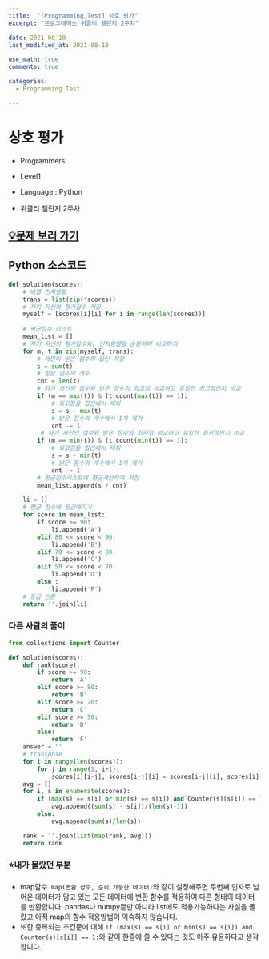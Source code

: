 ```yaml
---
title:  "[Programming_Test] 상호 평가"
excerpt: "프로그래머스 위클리 챌린지 2주차"

date: 2021-08-10
last_modified_at: 2021-08-10

use_math: true
comments: true

categories:
  - Programming Test

---
```




# 상호 평가

- Programmers

- Level1

- Language : Python

-  위클리 챌린지 2주차



## [💡문제 보러 가기](https://programmers.co.kr/learn/courses/30/lessons/83201)



## Python 소스코드

```python
def solution(scores):
    # 배열 전치행렬
    trans = list(zip(*scores))
    # 자기 자신의 평가점수 저장
    myself = [scores[i][i] for i in range(len(scores))]
	
    # 평균점수 리스트
    mean_list = []
    # 자기 자신의 평가점수와, 전치행렬을 순환하며 비교하기
    for m, t in zip(myself, trans):
        # 개인이 받은 점수의 합산 저장
        s = sum(t)
        # 받은 점수의 개수
        cnt = len(t)
        # 자기 자신의 점수와 받은 점수의 최고점 비교하고 유일한 최고점인지 비교
        if (m == max(t)) & (t.count(max(t)) == 1):
            # 최고점을 합산에서 제외
            s = s - max(t)
            # 받은 점수의 개수에서 1개 제거
            cnt -= 1
         # 자기 자신의 점수와 받은 점수의 최저점 비교하고 유일한 최저점인지 비교    
        if (m == min(t)) & (t.count(min(t)) == 1):
            # 최고점을 합산에서 제외
            s = s - min(t)
            # 받은 점수의 개수에서 1개 제거
            cnt -= 1
        # 평균점수리스트에 평균계산하여 저장
        mean_list.append(s / cnt)

    li = []
    # 평균 점수에 등급매기기
    for score in mean_list:
        if score >= 90:
            li.append('A')
        elif 80 <= score < 90:
            li.append('B')
        elif 70 <= score < 80:
            li.append('C')
        elif 50 <= score < 70:
            li.append('D')
        else :
            li.append('F')
	# 등급 반환
    return ''.join(li)
```





### 다른 사람의 풀이

```python
from collections import Counter

def solution(scores):
    def rank(score):
        if score >= 90:
            return 'A'
        elif score >= 80:
            return 'B'
        elif score >= 70:
            return 'C'
        elif score >= 50:
            return 'D'
        else:
            return 'F'
    answer = ''
    # transpose
    for i in range(len(scores)):
        for j in range(1, i+1):
            scores[i][i-j], scores[i-j][i] = scores[i-j][i], scores[i][i-j]
    avg = []
    for i, s in enumerate(scores):
        if (max(s) == s[i] or min(s) == s[i]) and Counter(s)[s[i]] == 1:
            avg.append((sum(s) - s[i])/(len(s)-1))
        else:
            avg.append(sum(s)/len(s))

    rank = ''.join(list(map(rank, avg)))
    return rank
```



### ⭐내가 몰랐던 부분

- map함수``` map(변환 함수, 순회 가능한 데이터)```와 같이 설정해주면 두번째 인자로 넘어온 데이터가 담고 있는 모든 데이터에 변환 함수를 적용하여 다른 형태의 데이터를 반환합니다. pandas나 numpy뿐만 아니라 list에도 적용가능하다는 사실을 몰랐고 아직 map의 함수 적용방법이 익숙하지 않습니다.
- 또한 중복되는 조건문에 대해  ```if (max(s) == s[i] or min(s) == s[i]) and Counter(s)[s[i]] == 1:```와 같이 한줄에 쓸 수 있다는 것도 아주 유용하다고 생각합니다.